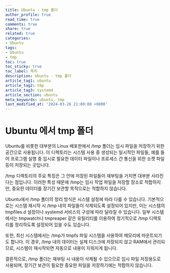 ```yaml
---
title: Ubuntu - tmp 폴더
author_profile: true
read_time: true
comments: true
share: true
related: true
categories:
- Ubuntu
tags:
- Ubuntu
- tmp
toc: true
toc_sticky: true
toc_label: 목차
description: Ubuntu - tmp 폴더
article_tag1: ubuntu
article_tag2: tmp
article_tag3: systemd
article_section: ubuntu
meta_keywords: ubuntu, tmp
last_modified_at: '2024-03-26 21:00:00 +0800'
---
```


# Ubuntu 에서 tmp 폴더

Ubuntu를 비롯한 대부분의 Linux 배포판에서 /tmp 폴더는 임시 파일을 저장하기 위한 공간으로 사용됩니다. 이 디렉토리는 시스템 사용 중 생성되는 일시적인 파일들, 예를 들어 프로그램 실행 중 임시로 필요한 데이터 파일이나 프로세스 간 통신을 위한 소켓 파일 등이 저장되는 곳입니다.

/tmp 디렉토리의 주요 특징은 그 안에 저장된 파일들이 재부팅을 거치면 대부분 사라진다는 점입니다. 이러한 특성 때문에 /tmp는 임시 작업 파일을 저장할 장소로 적합하지만, 중요한 데이터를 장기간 보관할 목적으로는 적합하지 않습니다.

Ubuntu에서 /tmp 폴더의 정리 방식은 시스템 설정에 따라 다를 수 있습니다. 기본적으로는 시스템 재시작 시 /tmp 내의 파일들이 삭제되도록 설정되어 있지만, 이는 시스템의 tmpfiles.d 설정이나 systemd 서비스의 구성에 따라 달라질 수 있습니다. 일부 시스템에서는 tmpwatch나 tmpreaper 같은 유틸리티를 이용하여 정기적으로 /tmp 디렉토리를 정리하도록 설정되어 있을 수도 있습니다.

또한, 최신 시스템에서는 /tmp가 tmpfs 파일 시스템을 사용하여 메모리에 마운트되기도 합니다. 이 경우, /tmp 내의 데이터는 실제 디스크에 저장되지 않고 RAM에서 관리되므로, 시스템이 재시작되면 자동으로 내용이 지워지게 됩니다.

결론적으로, /tmp 폴더는 재부팅 시 내용이 삭제될 수 있으므로 임시 파일 저장용도로 사용되며, 장기간 보관이 필요한 중요한 파일을 저장하기에는 적합하지 않습니다.